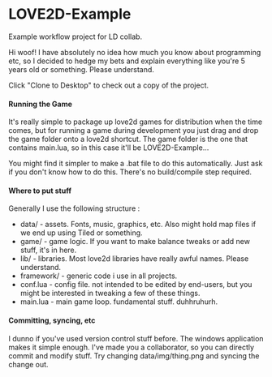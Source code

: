 LOVE2D-Example
==============

Example workflow project for LD collab.

Hi woof! I have absolutely no idea how much you know about programming etc, so I decided to hedge my bets and explain everything like you're 5 years old or something. Please understand.

Click "Clone to Desktop" to check out a copy of the project.

#### Running the Game

It's really simple to package up love2d games for distribution when the time comes, but for running a game during development you just drag and drop the game folder onto a love2d shortcut. The game folder is the one that contains main.lua, so in this case it'll be LOVE2D-Example...

You might find it simpler to make a .bat file to do this automatically. Just ask if you don't know how to do this. There's no build/compile step required.

#### Where to put stuff

Generally I use the following structure :

* data/ - assets. Fonts, music, graphics, etc. Also might hold map files if we end up using Tiled or something.
* game/ - game logic. If you want to make balance tweaks or add new stuff, it's in here.
* lib/ - libraries. Most love2d libraries have really awful names. Please understand.
* framework/ - generic code i use in all projects.
* conf.lua - config file. not intended to be edited by end-users, but you might be interested in tweaking a few of these things.
* main.lua - main game loop. fundamental stuff. duhhruhurh.

#### Committing, syncing, etc

I dunno if you've used version control stuff before. The windows application makes it simple enough. I've made you a collaborator, so you can directly commit and modify stuff. Try changing data/img/thing.png and syncing the change out.
